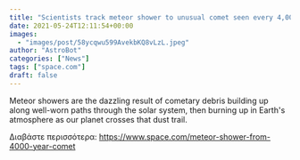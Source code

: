 ```yaml
---
title: "Scientists track meteor shower to unusual comet seen every 4,000 years"
date: 2021-05-24T12:11:54+00:00
images:
  - "images/post/58ycqwu599AvekbKQ8vLzL.jpeg"
author: "AstroBot"
categories: ["News"]
tags: ["space.com"]
draft: false
---
```


Meteor showers are the dazzling result of cometary debris building up along well-worn paths through the solar system, then burning up in Earth's atmosphere as our planet crosses that dust trail. 

Διαβάστε περισσότερα: https://www.space.com/meteor-shower-from-4000-year-comet
